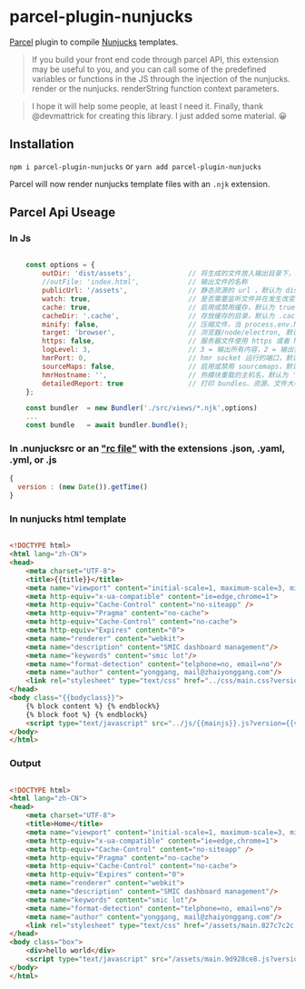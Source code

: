 # parcel-plugin-nunjucks
[Parcel](https://parceljs.org/) plugin to compile [Nunjucks](https://mozilla.github.io/nunjucks/) templates.


>
>If you build your front end code through parcel API, this extension may be useful to you, and you can call some of the predefined variables or functions in the JS through the injection of the nunjucks. render or the nunjucks. renderString function context parameters.

> I hope it will help some people, at least I need it.
> Finally, thank @devmattrick for creating this library. I just added some material. 😀
>



## Installation
`npm i parcel-plugin-nunjucks` or `yarn add parcel-plugin-nunjucks`

Parcel will now render nunjucks template files with an `.njk` extension.


 
## Parcel Api Useage
 
### In Js
```javascript

    const options = {
        outDir: 'dist/assets',             	// 将生成的文件放入输出目录下，默认为 dist
        //outFile: 'index.html',           	// 输出文件的名称
        publicUrl: '/assets',             	// 静态资源的 url ，默认为 dist
        watch: true,                		// 是否需要监听文件并在发生改变时重新编译它们，默认为 process.env.NODE_ENV !== 'production'
        cache: true,                		// 启用或禁用缓存，默认为 true
        cacheDir: '.cache',         		// 存放缓存的目录，默认为 .cache
        minify: false,              		// 压缩文件，当 process.env.NODE_ENV === 'production' 时，会启用
        target: 'browser',          		// 浏览器/node/electron, 默认为 browser
        https: false,               		// 服务器文件使用 https 或者 http，默认为 false
        logLevel: 3,                		// 3 = 输出所有内容，2 = 输出警告和错误, 1 = 输出错误
        hmrPort: 0,                 		// hmr socket 运行的端口，默认为随机空闲端口(在 Node.js 中，0 会被解析为随机空闲端口)
        sourceMaps: false,          		// 启用或禁用 sourcemaps，默认为启用(在精简版本中不支持)
        hmrHostname: '',            		// 热模块重载的主机名，默认为 ''
        detailedReport: true        		// 打印 bundles、资源、文件大小和使用时间的详细报告，默认为 false，只有在禁用监听状态时才打印报告
    };

    const bundler  = new Bundler('./src/views/*.njk',options)
    ...
    const bundle   = await bundler.bundle();

```


### In .nunjucksrc or an ["rc file"](https://github.com/davidtheclark/cosmiconfig) with the extensions .json, .yaml, .yml, or .js 
```javascript
{
  version : (new Date()).getTime()
}
```


### In nunjucks html template
```html

<!DOCTYPE html>
<html lang="zh-CN">
<head>
    <meta charset="UTF-8">
    <title>{{title}}</title>
    <meta name="viewport" content="initial-scale=1, maximum-scale=3, minimum-scale=1, user-scalable=no">
    <meta http-equiv="x-ua-compatible" content="ie=edge,chrome=1">
    <meta http-equiv="Cache-Control" content="no-siteapp" />
    <meta http-equiv="Pragma" content="no-cache">
    <meta http-equiv="Cache-Control" content="no-cache">
    <meta http-equiv="Expires" content="0">
    <meta name="renderer" content="webkit">
    <meta name="description" content="SMIC dashboard management"/>
    <meta name="keywords" content="smic lot"/>
    <meta name="format-detection" content="telphone=no, email=no"/>
    <meta name="author" content="yonggang, mail@zhaiyonggang.com"/>
    <link rel="stylesheet" type="text/css" href="../css/main.css?version={{version}}" />
</head>
<body class="{{bodyclass}}">
    {% block content %} {% endblock%}
    {% block foot %} {% endblock%}
    <script type="text/javascript" src="../js/{{mainjs}}.js?version={{version}}" async></script>
</body>
</html>

```

### Output
```html

<!DOCTYPE html>
<html lang="zh-CN">
<head>
    <meta charset="UTF-8">
    <title>Home</title>
    <meta name="viewport" content="initial-scale=1, maximum-scale=3, minimum-scale=1, user-scalable=no">
    <meta http-equiv="x-ua-compatible" content="ie=edge,chrome=1">
    <meta http-equiv="Cache-Control" content="no-siteapp" />
    <meta http-equiv="Pragma" content="no-cache">
    <meta http-equiv="Cache-Control" content="no-cache">
    <meta http-equiv="Expires" content="0">
    <meta name="renderer" content="webkit">
    <meta name="description" content="SMIC dashboard management"/>
    <meta name="keywords" content="smic lot"/>
    <meta name="format-detection" content="telphone=no, email=no"/>
    <meta name="author" content="yonggang, mail@zhaiyonggang.com"/>
    <link rel="stylesheet" type="text/css" href="/assets/main.827c7c2c.css?version=1527135397030" />
</head>
<body class="box">
    <div>hello world</div>
    <script type="text/javascript" src="/assets/main.9d928ce8.js?version=1527135397030" async></script>
</body>
</html>

```
